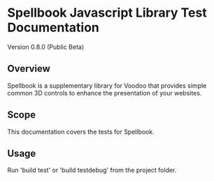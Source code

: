 Spellbook Javascript Library Test Documentation
=================================================

Version 0.8.0 (Public Beta)

## Overview

Spellbook is a supplementary library for Voodoo that provides simple common 3D controls to enhance the presentation of your websites.

## Scope

This documentation covers the tests for Spellbook.

## Usage

Run 'build test' or 'build testdebug' from the project folder.